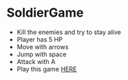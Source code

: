 # SoldierGame
- Kill the enemies and try to stay alive
- Player has 5 HP
- Move with arrows
- Jump with space
- Attack with A
- Play this game [HERE](https://games2024.itch.io/soldiergame)
